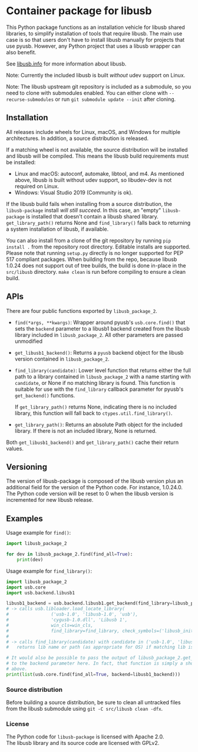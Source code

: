 # Container package for libusb

This Python package functions as an installation vehicle for libusb shared libraries, to
simplify installation of tools that require libusb. The main use case is so that users
don't have to install libusb manually for projects that use pyusb. However, any Python
project that uses a libusb wrapper can also benefit.

See [libusb.info](https://libusb.info) for more information about libusb.

Note: Currently the included libusb is built _without_ udev support on Linux.

Note: The libusb upstream git repository is included as a submodule, so you need to clone with submodules
enabled. You can either clone with `--recurse-submodules` or run `git submodule update --init` after cloning.


## Installation

All releases include wheels for Linux, macOS, and Windows for multiple architectures. In addition, a source
distribution is released.

If a matching wheel is not available, the source distribution will be installed and libusb will be compiled.
This means the libusb build requirements must be installed:

- Linux and macOS: autoconf, automake, libtool, and m4. As mentioned above, libusb is built without udev support,
    so libudev-dev is not required on Linux.
- Windows: Visual Studio 2019 (Community is ok).

If the libusb build fails when installing from a source distribution, the `libusb-package` install _will still
succeed_. In this case, an "empty" `libusb-package` is installed that doesn't contain a libusb shared library.
`get_library_path()` returns None and `find_library()` falls back to returning a system installation of libusb,
if available.

You can also install from a clone of the git repository by running `pip install .` from the repository root directory.
Editable installs are supported. Please note that running `setup.py` directly is no longer supported for PEP 517
compliant packages. When building from the repo, because libusb 1.0.24 does not support out of tree builds, the build is
done in-place in the `src/libusb` directory. `make clean` is run before compiling to ensure a clean build.


## APIs

There are four public functions exported by `libusb_package_2`.

- `find(*args, **kwargs)`: Wrapper around pyusb's `usb.core.find()` that sets the `backend`
    parameter to a libusb1 backend created from the libusb library included in `libusb_package_2`.
    All other parameters are passed unmodified

- `get_libusb1_backend()`: Returns a `pyusb` backend object for the libusb version contained
    in `libusb_package_2`.

- `find_library(candidate)`: Lower level function that returns either the full path to a
    library contained in `libusb_package_2` with a name starting with `candidate`, or None if
    no matching library is found. This function is suitable for use with the `find_library`
    callback parameter for pyusb's `get_backend()` functions.

    If `get_library_path()` returns None, indicating there is no included library, this function
    will fall back to `ctypes.util.find_library()`.

- `get_library_path()`: Returns an absolute Path object for the included library. If there is not
    an included library, None is returned.

Both `get_libusb1_backend()` and `get_library_path()` cache their return values.


## Versioning

The version of libusb-package is composed of the libusb version plus an additional field for
the version of the Python code. For instance, 1.0.24.0. The Python code version will be reset
to 0 when the libusb version is incremented for new libusb release.


## Examples

Usage example for `find()`:

```py
import libusb_package_2

for dev in libusb_package_2.find(find_all=True):
    print(dev)
```


Usage example for `find_library()`:

```py
import libusb_package_2
import usb.core
import usb.backend.libusb1

libusb1_backend = usb.backend.libusb1.get_backend(find_library=libusb_package_2.find_library)
# -> calls usb.libloader.load_locate_library(
#                ('usb-1.0', 'libusb-1.0', 'usb'),
#                'cygusb-1.0.dll', 'Libusb 1',
#                win_cls=win_cls,
#                find_library=find_library, check_symbols=('libusb_init',))
#
# -> calls find_library(candidate) with candidate in ('usb-1.0', 'libusb-1.0', 'usb')
#   returns lib name or path (as appropriate for OS) if matching lib is found

# It would also be possible to pass the output of libusb_package_2.get_libsusb1_backend()
# to the backend parameter here. In fact, that function is simply a shorthand for the line
# above.
print(list(usb.core.find(find_all=True, backend=libusb1_backend)))
```


### Source distribution

Before building a source distribution, be sure to clean all untracked files from the libusb
submodule using `git -C src/libusb clean -dfx`.


### License

The Python code for `libusb-package` is licensed with Apache 2.0.\
The libusb library and its source code are licensed with GPLv2.
